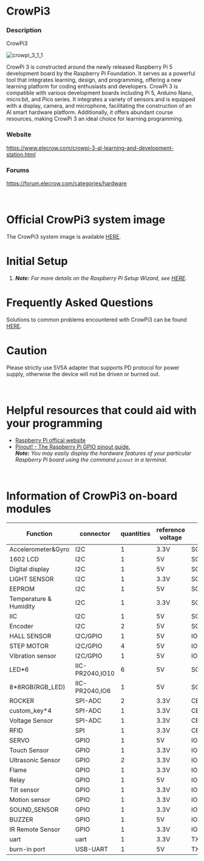 # CrowPi3


### Description
CrowPi3

![crowpi_3_1_1](https://github.com/user-attachments/assets/37643e4a-080d-4c32-a5e9-77dc2055f275)


CrowPi 3 is constructed around the newly released Raspberry Pi 5 development board by the Raspberry Pi Foundation. It serves as a powerful tool that integrates learning, design, and programming, offering a new learning platform for coding enthusiasts and developers. CrowPi 3 is compatible with various development boards including Pi 5, Arduino Nano, micro:bit, and Pico series. It integrates a variety of sensors and is equipped with a display, camera, and microphone, facilitating the construction of an AI smart hardware platform. Additionally, it offers abundant course resources, making CrowPi 3 an ideal choice for learning programming.

### Website
https://www.elecrow.com/crowpi-3-al-learning-and-development-station.html

### Forums
https://forum.elecrow.com/categories/hardware

<br>

# Official CrowPi3 system image
The CrowPi3 system image is available [HERE](https://drive.google.com/drive/folders/1CkRyCbM1ektOu4h1XP0nV6II2hTAw1Fl?usp=sharing).  

# Initial Setup
1. ***Note:** For more details on the Raspberry Pi Setup Wizard, see [HERE](https://www.raspberrypi.org/blog/raspbian-update-june-2018/).*  

# Frequently Asked Questions
Solutions to common problems encountered with CrowPi3 can be found [HERE](./faq/TOC-FAQ.md#frequently-asked-questions).  





# Caution
Please strictly use 5V5A adapter that supports PD protocol for power supply, otherwise the device will not be driven or burned out.

<br>

# Helpful resources that could aid with your programming
- [Raspberry Pi offical website](https://www.raspberrypi.org/help/)  
- [Pinout! - The Raspberry Pi GPIO pinout guide.](https://pinout.xyz/)  
***Note:** You may easily display the hardware features of your particular Raspberry Pi board using the command `pinout` in a terminal.*  

<br>


# Information of CrowPi3 on-board modules

| Function               | connector       | quantities | reference voltage | raspberry pi(3.3V)（Function name for IO） | Arduino Nano v3(5V) | micro:bit(3.3V)     | PICO(3.3V)                   |
| ---------------------- | --------------- | ---------- | ----------------- | ------------------------------------------ | ------------------- | ------------------- | ---------------------------- |
| Accelerometer&Gyro     | I2C             | 1          | 3.3V              | SCL1,SDA1                                  | A5,SCL;A4,SDA       | P19,SCL;P20,SDA     | P17,SCL;P16,SDA              |
| 1602 LCD               | I2C             | 1          | 5V                | SCL1,SDA1                                  | A5,SCL;A4,SDA       | P19,SCL;P20,SDA     | P17,SCL;P16,SDA              |
| Digital display        | I2C             | 1          | 5V                | SCL1,SDA1                                  | A5,SCL;A4,SDA       | P19,SCL;P20,SDA     | P17,SCL;P16,SDA              |
| LIGHT SENSOR           | I2C             | 1          | 3.3V              | SCL1,SDA1                                  | A5,SCL;A4,SDA       | P19,SCL;P20,SDA     | P17,SCL;P16,SDA              |
| EEPROM                 | I2C             | 1          | 5V                | SCL1,SDA1                                  | A5,SCL;A4,SDA       | P19,SCL;P20,SDA     | P17,SCL;P16,SDA              |
| Temperature & Humidity | I2C             | 1          | 3.3V              | SCL1,SDA1                                  | A5,SCL;A4,SDA       | P19,SCL;P20,SDA     | P17,SCL;P16,SDA              |
| IIC                    | I2C             | 1          | 5V                | SCL1,SDA1                                  | A5,SCL;A4,SDA       | P19,SCL;P20,SDA     | P17,SCL;P16,SDA              |
| Encoder                | I2C             | 2          | 5V                | SCL1,SDA1                                  | A5,SCL;A4,SDA       | P19,SCL;P20,SDA     | P17,SCL;P16,SDA              |
| HALL SENSOR            | I2C/GPIO        | 1          | 5V                | IO26                                       | A5,SCL;A4,SDA       | P19,SCL;P20,SDA     | P21                          |
| STEP MOTOR             | I2C/GPIO        | 4          | 5V                | IO21,IO22,IO23,IO06(STEP1,2,3,4)           | A5,SCL;A4,SDA       | P19,SCL;P20,SDA     | P22,P26,P27,P28(STEP1,2,3,4) |
| Vibration sensor       | I2C/GPIO        | 1          | 5V                | IO02                                       | A5,SCL;A4,SDA       | P19,SCL;P20,SDA     | P10                          |
| LED*6                  | IIC-PR2040,IO10 | 6          | 5V                | SCL1,SDA1                                  | A5,SCL;A4,SDA       | P1                  | P17,SCL;P16,SDA              |
| 8*8RGB(RGB_LED)        | IIC-PR2040,IO6  | 1          | 5V                | SCL1,SDA1                                  | A5,SCL;A4,SDA       | P12                 | P17,SCL;P16,SDA              |
| ROCKER                 | SPI-ADC         | 2          | 3.3V              | CE1,SCLK,MISO,MOSI                         | A6,A7               | P13,P14,P15,P16(CS) | P14,P12,P15,P13(CS)          |
| custom_key*4           | SPI-ADC         | 1          | 3.3V              | CE1,SCLK,MISO,MOSI                         | D13,D12,D11,D10(CS) | P13,P14,P15,P16(CS) | P14,P12,P15,P13(CS)          |
| Voltage Sensor         | SPI-ADC         | 1          | 3.3V              | CE1,SCLK,MISO,MOSI                         | D13,D12,D11,D10(CS) | P13,P14,P15,P16(CS) | P14,P12,P15,P13(CS)          |
| RFID                   | SPI             | 1          | 3.3V              | CE0,SCLK,MISO,MOSI                         | D13,D12,D11,D9(CS)  | P13,P14,P15,P4(CS)  | P14,P12,P15,P11(CS)          |
| SERVO                  | GPIO            | 1          | 5V                | IO24                                       | D3                  | P10                 | P8                           |
| Touch Sensor           | GPIO            | 1          | 3.3V              | IO0                                        | A0                  | P3                  | P20                          |
| Ultrasonic Sensor      | GPIO            | 2          | 3.3V              | IO25(EHCO),IO27(TRIG)                      | A1(TRIG),D5(EHCO)   | P6(TRIG),P11(EHCO)  | P3(TRIG),P9(EHCO)            |
| Flame                  | GPIO            | 1          | 3.3V              | IO07                                       | A2                  | P9                  | P7                           |
| Relay                  | GPIO            | 1          | 5V                | IO29                                       | A3                  | P2                  | P18                          |
| Tilt sensor            | GPIO            | 1          | 3.3V              | IO03                                       | D7                  | P7                  | P4                           |
| Motion sensor          | GPIO            | 1          | 3.3V              | IO04                                       | D4                  | P5                  | P6                           |
| SOUND_SENSOR           | GPIO            | 1          | 3.3V              | IO05                                       | D8                  | NC                  | P5                           |
| BUZZER                 | GPIO            | 1          | 5V                | IO01                                       | D6                  | P0                  | P19                          |
| IR Remote Sensor       | GPIO            | 1          | 3.3V              | IO28                                       | D2                  | P8                  | P2                           |
| uart                   | uart            | 1          | 3.3V              | TXD, RXD                                   | D1,TX D0,RX         | NC                  | P0,TX;P1;RX                  |
| burn-in port           | USB-UART        | 1          | 5V                | TXD, RXD                                   | D1,TX D0,RX         | NC                  |                              |


